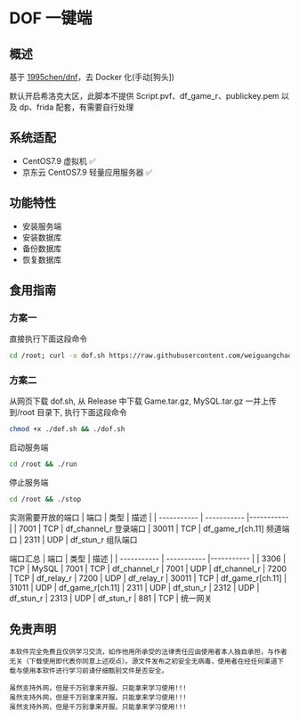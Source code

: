 # DOF 一键端

## 概述

基于 [1995chen/dnf](https://github.com/1995chen/dnf)，去 Docker 化(手动[狗头])

默认开启希洛克大区，此脚本不提供 Script.pvf、df_game_r、publickey.pem 以及 dp、frida 配套，有需要自行处理

## 系统适配

- CentOS7.9 虚拟机 ✅
- 京东云 CentOS7.9 轻量应用服务器 ✅

## 功能特性

- 安装服务端
- 安装数据库
- 备份数据库
- 恢复数据库

## 食用指南

### 方案一

直接执行下面这段命令

```bash
cd /root; curl -o dof.sh https://raw.githubusercontent.com/weiguangchao/dof-install/master/dof.sh && chmod +x ./dof.sh && ./dof.sh
```

### 方案二

从网页下载 dof.sh, 从 Release 中下载 Game.tar.gz, MySQL.tar.gz 一并上传到/root 目录下, 执行下面这段命令

```bash
chmod +x ./dof.sh && ./dof.sh
```

启动服务端

```bash
cd /root && ./run
```

停止服务端

```bash
cd /root && ./stop
```

实测需要开放的端口
| 端口 | 类型 | 描述 |
| ----------- | ----------- |----------- |
| 7001 | TCP | df_channel_r 登录端口
| 30011 | TCP | df_game_r[ch.11] 频道端口
| 2311 | UDP | df_stun_r 组队端口

端口汇总
| 端口 | 类型 | 描述 |
| ----------- | ----------- |----------- |
| 3306 | TCP | MySQL
| 7001 | TCP | df_channel_r
| 7001 | UDP | df_channel_r
| 7200 | TCP | df_relay_r
| 7200 | UDP | df_relay_r
| 30011 | TCP | df_game_r[ch.11]
| 31011 | UDP | df_game_r[ch.11]
| 2311 | UDP | df_stun_r
| 2312 | UDP | df_stun_r
| 2313 | UDP | df_stun_r
| 881 | TCP | 统一网关

## 免责声明

```
本软件完全免费且仅供学习交流，如作他用所承受的法律责任应由使用者本人独自承担，与作者无关（下载使用即代表你同意上述观点）。源文件发布之初安全无病毒，使用者在经任何渠道下载与使用本软件进行学习前请仔细甄别文件是否安全。

虽然支持外网，但是千万别拿来开服。只能拿来学习使用!!!
虽然支持外网，但是千万别拿来开服。只能拿来学习使用!!!
虽然支持外网，但是千万别拿来开服。只能拿来学习使用!!!
```
